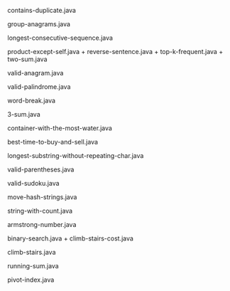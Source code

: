 contains-duplicate.java

group-anagrams.java

longest-consecutive-sequence.java

product-except-self.java
+
reverse-sentence.java
+
top-k-frequent.java
+
two-sum.java

valid-anagram.java

valid-palindrome.java

word-break.java

3-sum.java

container-with-the-most-water.java

best-time-to-buy-and-sell.java

longest-substring-without-repeating-char.java

valid-parentheses.java

valid-sudoku.java

move-hash-strings.java

string-with-count.java

armstrong-number.java

binary-search.java
+
climb-stairs-cost.java

climb-stairs.java

running-sum.java

pivot-index.java